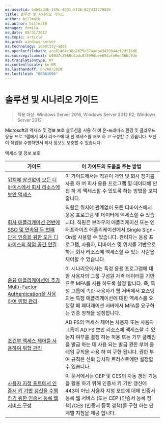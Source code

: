 ```yaml
---
ms.assetid: bdb9ad4b-139c-4031-8f26-827432779829
title: 솔루션 및 시나리오 가이드
author: billmath
ms.author: billmath
manager: femila
ms.date: 05/31/2017
ms.topic: article
ms.prod: windows-server
ms.technology: identity-adds
ms.openlocfilehash: ace61464c38a7625e57aadb43439944cf2df18d6
ms.sourcegitcommit: b00d7c8968c4adc8f699dbee694afe6ed36bc9de
ms.translationtype: MT
ms.contentlocale: ko-KR
ms.lasthandoff: 04/08/2020
ms.locfileid: "80861096"
---
```

# <a name="solutions-and-scenario-guides"></a>솔루션 및 시나리오 가이드

>적용 대상: Windows Server 2016, Windows Server 2012 R2, Windows Server 2012
 
  
Microsoft의 액세스 및 정보 보호 솔루션을 사용 하 여 온-프레미스 환경 및 클라우드 응용 프로그램에서 회사 리소스에 대 한 액세스를 배포 하 고 구성할 수 있습니다. 또한 이 작업을 수행하면서 회사 정보도 보호할 수 있습니다.  
  
액세스 및 정보 보호  
  
|가이드|이 가이드의 도움을 주는 방법                                                                                                                                                                                                                                                                                                                                                                                                    
|-----|-----  
| [위치에 상관없이 모든 디바이스에서 회사 리소스에 보안 액세스](https://technet.microsoft.com/library/dn550982.aspx)|이 가이드에서는 직원이 개인 및 회사 장치를 사용 하 여 회사 응용 프로그램 및 데이터에 안전 하 게 액세스할 수 있도록 하는 방법을 보여 줍니다.                                                                                                                                                                                    
| [회사 애플리케이션 전반에 SSO 및 연속된 두 번째 단계 인증을 위한 모든 디바이스의 작업 공간 연결](https://technet.microsoft.com/library/dn280945.aspx) | 직원은 위치에 관계없이 모든 디바이스에서 응용 프로그램 및 데이터에 액세스할 수 있습니다. 직원은 브라우저 애플리케이션 또는 엔터프라이즈 애플리케이션에서 Single Sign-On을 사용할 수 있습니다. 관리자는 응용 프로그램, 사용자, 디바이스 및 위치를 기반으로 하는 회사 리소스에 액세스할 수 있는 사람을 제어할 수 있습니다.                                        
| [중요 애플리케이션에 추가 Multi-Factor Authentication을 사용하여 위험 관리](https://technet.microsoft.com/library/dn280949.aspx)| 이 시나리오에서는 특정 응용 프로그램에 대 한 사용자의 그룹 구성원 자격 데이터를 기반으로 MFA를 사용 하도록 설정 합니다. 즉, 특정 그룹에 속한 사용자가 웹 서버에서 호스팅되는 특정 애플리케이션에 대한 액세스를 요청할 때 페더레이션 서버에서 MFA를 요구하는 인증 정책을 설정합니다.  
| [조건부 액세스 제어를 사용하여 위험 관리](https://technet.microsoft.com/library/dn280937.aspx) | AD FS의 액세스 제어는 사용자 또는 사용자 그룹이 AD FS 보안 리소스에 액세스할 수 있는지 여부를 결정 하는 허용 또는 거부 클레임을 발급 하는 데 사용 되는 발급 권한 부여 클레임 규칙을 사용 하 여 구현 됩니다. 권한 부여 규칙은 신뢰 당사자 트러스트에만 설정할 수 있습니다.
|[사용자 지정 포트에서 인증서 키 기반 갱신을 수행하기 위한 인증서 등록 웹 서비스 구성](certificate-enrollment-certificate-key-based-renewal.md)|이 문서에서는 CEP 및 CES의 자동 갱신 기능을 활용 하기 위해 인증서 키 기반 갱신에 443이 아닌 사용자 지정 포트에 대해 인증서 등록 웹 서비스 (또는 CEP (인증서 등록 정책)/CES (인증서 등록 정책)를 구현 하는 단계별 지침을 제공 합니다. |


